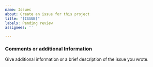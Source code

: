 ```yaml
---
name: Issues
about: Create an issue for this project
title: "[ISSUE]"
labels: Pending review
assignees: ''

---
```

### Comments or additional Information
Give additional information or a  brief description of the issue you wrote.
